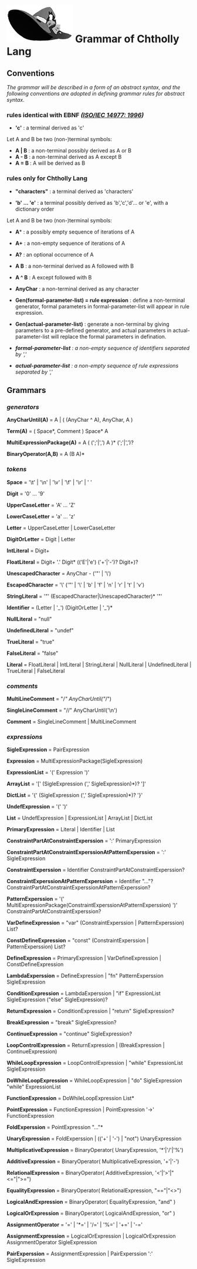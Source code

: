 # ![Chtholly Lang Logo](logo/logo180.png) Grammar of Chtholly Lang

## Conventions

*The grammar will be described in a form of an abstract syntax, and the following conventions are adopted in defining grammar rules for abstract syntax.*

### **rules identical with EBNF** *([ISO/IEC 14977: 1996](http://www.cl.cam.ac.uk/~mgk25/iso-14977.pdf))*

* **'c'** :  a terminal derived as 'c'

Let A and B be two (non-)terminal symbols:

* **A | B** : a non-terminal possibly derived as A or B
* **A - B** : a non-terminal derived as A except B
* **A = B** : A will be derived as B

### **rules only for Chtholly Lang**

* **"characters"** :  a terminal derived as 'characters'

* **'b' ... 'e'** : a terminal possibly derived as 'b','c','d'... or 'e', with a dictionary order

Let A and B be two (non-)terminal symbols:

* **A*** : a possibly empty sequence of iterations of A
* **A+** : a non-empty sequence of iterations of A
* **A?** : an optional occurrence of A
* **A  B** : a non-terminal derived as A followed with B
* **A ^ B** : A except followed with B

* **AnyChar** : a non-terminal derived as any character

* **Gen(formal-parameter-list) = rule expression** : define a non-terminal generator, formal parameters in formal-parameter-list will appear in rule expression.
* **Gen(actual-parameter-list)** : generate a non-terminal by giving parameters to a pre-defined generator, and actual parameters in actual-parameter-list will replace the formal parameters in defination.

* ***formal-parameter-list** : a non-empty sequence of identifiers separated by ','*
* ***actual-parameter-list** : a non-empty sequence of rule expressions separated by ','*


## Grammars

### ***generators***

**AnyCharUntil(A)** = A | ( (AnyChar ^ A), AnyChar, A )

**Term(A)** = ( Space\*, Comment ) Space* A

**MultiExpressionPackage(A)** = A ( (';'|',') A )* (';'|',')?

**BinaryOperator(A,B)** = A (B A)*

### ***tokens***

**Space** = '\t' | '\n' | '\v' | '\f' | '\r' | ' '

**Digit** = '0' ... '9'

**UpperCaseLetter** = 'A' ... 'Z'

**LowerCaseLetter** = 'a' ... 'z'

**Letter** = UpperCaseLetter | LowerCaseLetter

**DigitOrLetter** = Digit | Letter

**IntLiteral** = Digit+

**FloatLiteral** = Digit+ '.' Digit* (('E'|'e') ('+'|'-')? Digit+)?

**UnescapedCharacter** = AnyChar - ('"' | '\\')

**EscapedCharacter** = '\\' ('"' | '\\' | 'b' | 'f' | 'n' | 'r' | 't' | 'v')

**StringLiteral** = '"' (EscapedCharacter|UnescapedCharacter)* '"'

**Identifier** = (Letter | '\_') (DigitOrLetter | '\_')*

**NullLiteral** = "null"

**UndefinedLiteral** = "undef"

**TrueLiteral** = "true"

**FalseLiteral** = "false"

**Literal** = FloatLiteral | IntLiteral | StringLiteral | NullLiteral | UndefinedLiteral | TrueLiteral | FalseLiteral

### ***comments***

**MultiLineComment** = "/*" AnyCharUntil("*/")

**SingleLineComment** = "//" AnyCharUntil('\n')

**Comment** = SingleLineComment | MultiLineComment

### ***expressions***

**SigleExpression** = PairExpression

**Expression** = MultiExpressionPackage(SigleExpression)

**ExpressionList** = '(' Expression ')'

**ArrayList** = '[' (SigleExpression (',' SigleExpression)*)? ']'

**DictList** = '{' (SigleExpression (',' SigleExpression)*)? '}'

**UndefExpression** = '(' ')'

**List** = UndefExpression | ExpressionList | ArrayList | DictList

**PrimaryExpression** = Literal | Identifier | List

**ConstraintPartAtConstraintExperssion** = ':' PrimaryExpression

**ConstraintPartAtConstraintExperssionAtPatternExperssion** = ':' SigleExpression

**ConstraintExperssion** = Identifier ConstraintPartAtConstraintExperssion?

**ConstraintExperssionAtPatternExperssion** = Identifier "..."? ConstraintPartAtConstraintExperssionAtPatternExperssion?

**PatternExperssion** = '(' MultiExpressionPackage(ConstraintExperssionAtPatternExperssion) ')' ConstraintPartAtConstraintExperssion?

**VarDefineExpression** = "var" (ConstraintExperssion | PatternExperssion) List?

**ConstDefineExpression** = "const" (ConstraintExperssion | PatternExperssion) List?

**DefineExpression** = PrimaryExpression | VarDefineExpression | ConstDefineExpression

**LambdaExperssion** = DefineExpression | "fn" PatternExperssion SigleExpression

**ConditionExpression** = LambdaExperssion | "if" ExpressionList SigleExpression ("else" SigleExpression)?

**ReturnExpression** = ConditionExpression | "return" SigleExpression?

**BreakExpression** = "break" SigleExpression?

**ContinueExpression** = "continue" SigleExpression?

**LoopControlExpression** = ReturnExpression | (BreakExpression | ContinueExpression)

**WhileLoopExpression** = LoopControlExpression | "while" ExpressionList SigleExpression

**DoWhileLoopExpression** = WhileLoopExpression | "do" SigleExpression "while" ExpressionList

**FunctionExpression** = DoWhileLoopExpression List*

**PointExpression** = FunctionExpression | PointExpression '->' FunctionExpression

**FoldExperssion** = PointExpression "..."*

**UnaryExpression** = FoldExperssion | (('+' | '-') | "not") UnaryExpression

**MultiplicativeExpression** = BinaryOperator( UnaryExpression, '*'|'/'|'%')

**AdditiveExpression** = BinaryOperator( MultiplicativeExpression, '+'|'-')

**RelationalExpression** = BinaryOperator( AdditiveExpression, '<'|'>'|"<="|">=")

**EqualityExpression** = BinaryOperator( RelationalExpression, "=="|"<>")

**LogicalAndExpression** = BinaryOperator( EqualityExpression, "and" )

**LogicalOrExpression** = BinaryOperator( LogicalAndExpression, "or" )

**AssignmentOperator** = '=' | '*=' | '/=' | '%=' | '+=' | '-='

**AssignmentExpression** = LogicalOrExpression | LogicalOrExpression AssignmentOperator SigleExpression

**PairExperssion** = AssignmentExpression | PairExperssion ':' SigleExpression
